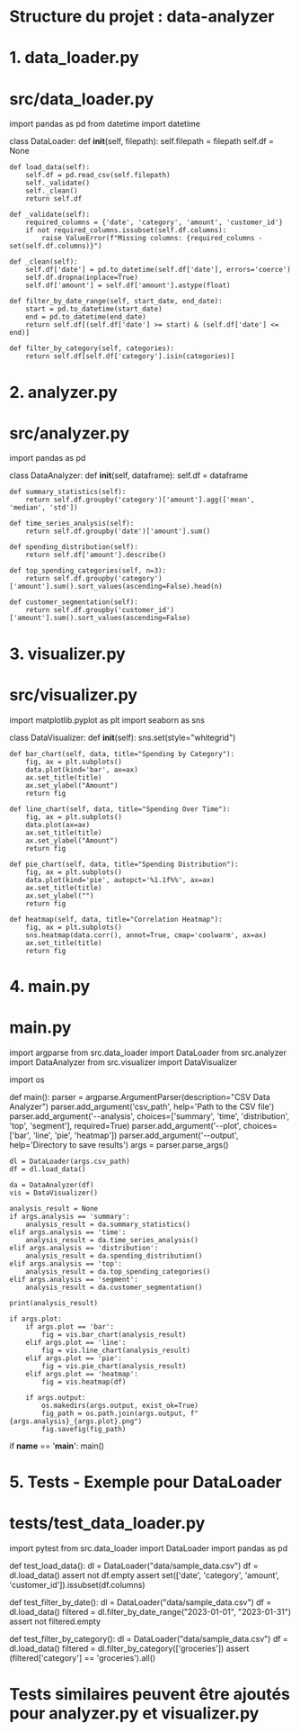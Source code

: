 # Structure du projet : data-analyzer

# 1. data_loader.py
# src/data_loader.py
import pandas as pd
from datetime import datetime

class DataLoader:
    def __init__(self, filepath):
        self.filepath = filepath
        self.df = None

    def load_data(self):
        self.df = pd.read_csv(self.filepath)
        self._validate()
        self._clean()
        return self.df

    def _validate(self):
        required_columns = {'date', 'category', 'amount', 'customer_id'}
        if not required_columns.issubset(self.df.columns):
            raise ValueError(f"Missing columns: {required_columns - set(self.df.columns)}")

    def _clean(self):
        self.df['date'] = pd.to_datetime(self.df['date'], errors='coerce')
        self.df.dropna(inplace=True)
        self.df['amount'] = self.df['amount'].astype(float)

    def filter_by_date_range(self, start_date, end_date):
        start = pd.to_datetime(start_date)
        end = pd.to_datetime(end_date)
        return self.df[(self.df['date'] >= start) & (self.df['date'] <= end)]

    def filter_by_category(self, categories):
        return self.df[self.df['category'].isin(categories)]


# 2. analyzer.py
# src/analyzer.py
import pandas as pd

class DataAnalyzer:
    def __init__(self, dataframe):
        self.df = dataframe

    def summary_statistics(self):
        return self.df.groupby('category')['amount'].agg(['mean', 'median', 'std'])

    def time_series_analysis(self):
        return self.df.groupby('date')['amount'].sum()

    def spending_distribution(self):
        return self.df['amount'].describe()

    def top_spending_categories(self, n=3):
        return self.df.groupby('category')['amount'].sum().sort_values(ascending=False).head(n)

    def customer_segmentation(self):
        return self.df.groupby('customer_id')['amount'].sum().sort_values(ascending=False)


# 3. visualizer.py
# src/visualizer.py
import matplotlib.pyplot as plt
import seaborn as sns

class DataVisualizer:
    def __init__(self):
        sns.set(style="whitegrid")

    def bar_chart(self, data, title="Spending by Category"):
        fig, ax = plt.subplots()
        data.plot(kind='bar', ax=ax)
        ax.set_title(title)
        ax.set_ylabel("Amount")
        return fig

    def line_chart(self, data, title="Spending Over Time"):
        fig, ax = plt.subplots()
        data.plot(ax=ax)
        ax.set_title(title)
        ax.set_ylabel("Amount")
        return fig

    def pie_chart(self, data, title="Spending Distribution"):
        fig, ax = plt.subplots()
        data.plot(kind='pie', autopct='%1.1f%%', ax=ax)
        ax.set_title(title)
        ax.set_ylabel("")
        return fig

    def heatmap(self, data, title="Correlation Heatmap"):
        fig, ax = plt.subplots()
        sns.heatmap(data.corr(), annot=True, cmap='coolwarm', ax=ax)
        ax.set_title(title)
        return fig


# 4. main.py
# main.py
import argparse
from src.data_loader import DataLoader
from src.analyzer import DataAnalyzer
from src.visualizer import DataVisualizer

import os

def main():
    parser = argparse.ArgumentParser(description="CSV Data Analyzer")
    parser.add_argument('csv_path', help='Path to the CSV file')
    parser.add_argument('--analysis', choices=['summary', 'time', 'distribution', 'top', 'segment'], required=True)
    parser.add_argument('--plot', choices=['bar', 'line', 'pie', 'heatmap'])
    parser.add_argument('--output', help='Directory to save results')
    args = parser.parse_args()

    dl = DataLoader(args.csv_path)
    df = dl.load_data()

    da = DataAnalyzer(df)
    vis = DataVisualizer()

    analysis_result = None
    if args.analysis == 'summary':
        analysis_result = da.summary_statistics()
    elif args.analysis == 'time':
        analysis_result = da.time_series_analysis()
    elif args.analysis == 'distribution':
        analysis_result = da.spending_distribution()
    elif args.analysis == 'top':
        analysis_result = da.top_spending_categories()
    elif args.analysis == 'segment':
        analysis_result = da.customer_segmentation()

    print(analysis_result)

    if args.plot:
        if args.plot == 'bar':
            fig = vis.bar_chart(analysis_result)
        elif args.plot == 'line':
            fig = vis.line_chart(analysis_result)
        elif args.plot == 'pie':
            fig = vis.pie_chart(analysis_result)
        elif args.plot == 'heatmap':
            fig = vis.heatmap(df)

        if args.output:
            os.makedirs(args.output, exist_ok=True)
            fig_path = os.path.join(args.output, f"{args.analysis}_{args.plot}.png")
            fig.savefig(fig_path)

if __name__ == '__main__':
    main()


# 5. Tests - Exemple pour DataLoader
# tests/test_data_loader.py
import pytest
from src.data_loader import DataLoader
import pandas as pd

def test_load_data():
    dl = DataLoader("data/sample_data.csv")
    df = dl.load_data()
    assert not df.empty
    assert set(['date', 'category', 'amount', 'customer_id']).issubset(df.columns)

def test_filter_by_date():
    dl = DataLoader("data/sample_data.csv")
    df = dl.load_data()
    filtered = dl.filter_by_date_range("2023-01-01", "2023-01-31")
    assert not filtered.empty

def test_filter_by_category():
    dl = DataLoader("data/sample_data.csv")
    df = dl.load_data()
    filtered = dl.filter_by_category(['groceries'])
    assert (filtered['category'] == 'groceries').all()

# Tests similaires peuvent être ajoutés pour analyzer.py et visualizer.py
